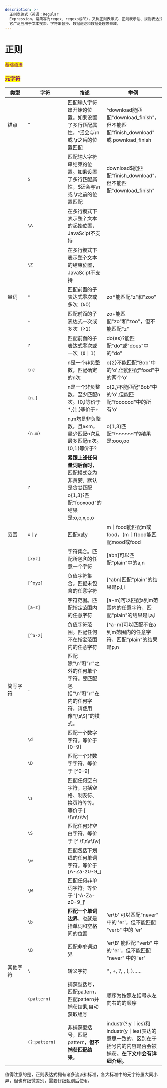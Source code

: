 ```yaml
---
description: >-
  正则表达式（英语：Regular
  Expression，常简写为regex、regexp或RE），又称正则表示式、正则表示法、规则表达式、常规表示法，是用来匹配和处理文本的一种特殊字符串模式。正则表达式主要由普通字符和特殊元字符组成，用于描述复杂的搜索模式。
  它广泛应用于文本搜索、字符串替换、数据验证和数据处理等领域。
---
```


# 正则

<mark style="color:purple;">基础语法</mark>

### <mark style="color:purple;">元字符</mark>

<table><thead><tr><th width="117">类型</th><th width="159">字符</th><th>描述</th><th>举例</th></tr></thead><tbody><tr><td>锚点</td><td><code>^</code></td><td>匹配输入字符串开始的位置。如果设置了多行匹配属性，^还会与\n 或 \r之后的位置匹配</td><td>^download能匹配"download_finish"，但不能匹配"finish_download" 或 pownload_finish</td></tr><tr><td></td><td><code>$</code></td><td>匹配输入字符串结束的位置。如果设置了多行匹配属性，$还会与\n 或 \r之前的位置匹配</td><td>download$能匹配"finish_download"，但不能匹配"download_finish"</td></tr><tr><td></td><td><code>\A</code></td><td>在多行模式下表示整个文本的起始位置，JavaScipt不支持</td><td></td></tr><tr><td></td><td><code>\Z</code></td><td>在多行模式下表示整个文本的结束位置，JavaScipt不支持</td><td></td></tr><tr><td>量词</td><td><code>*</code></td><td>匹配前面的子表达式零次或多次（≥0）</td><td>zo*能匹配"z"和"zoo"</td></tr><tr><td></td><td><code>+</code></td><td>匹配前面的子表达式一次或多次（≥1）</td><td>zo+能匹配"zo"和"zoo"，但不能匹配"z"</td></tr><tr><td></td><td><code>?</code></td><td>匹配前面的子表达式零次或一次（0｜1）</td><td>do(es)?能匹配"do"或"does"中的"do"</td></tr><tr><td></td><td><code>{n}</code></td><td>n是一个非负整数，匹配确定的n次</td><td>o{2}不能匹配"Bob"中的'o',但能匹配"food"中的两个'o'</td></tr><tr><td></td><td><code>{n,}</code></td><td>n是一个非负整数，至少匹配n次。{0,}等价于*,{1,}等价于+</td><td>o{2,}不能匹配"Bob"中的'o',但能匹配"foooood"中的所有'o'</td></tr><tr><td></td><td><code>{n,m}</code></td><td>n,m均是非负整数，且n≤m，最少匹配n次且最多匹配m次。{0,1}等价于?</td><td>o{1,3}匹配"foooood"的结果是:ooo,oo</td></tr><tr><td></td><td><code>?</code></td><td><strong>紧跟上述任何量词后面时</strong>，匹配模式变为非贪婪。默认是贪婪匹配 o{1,3}?匹配"foooood"的结果是:o,o,o,o,o</td><td></td></tr><tr><td>范围</td><td><code>x｜y</code></td><td>匹配x或y</td><td>m｜food能匹配m或food，(m｜f)ood能匹配mood或food</td></tr><tr><td></td><td><code>[xyz]</code></td><td>字符集合。匹配所包含的任意一个字符</td><td>[abn]可以匹配"plain"中的a,n</td></tr><tr><td></td><td><code>[^xyz]</code></td><td>负值字符集合。匹配未包含的任意字符</td><td>[^abn]匹配"plain"的结果是p,l,i</td></tr><tr><td></td><td><code>[a-z]</code></td><td>字符范围。匹配指定范围内的任意字符</td><td>[a-m]可以匹配a到m范围内的任意字符，匹配"plain"的结果是l,a,i</td></tr><tr><td></td><td><code>[^a-z]</code></td><td>负值字符范围。匹配任何不在指定范围内的任意字符</td><td>[^a-m]可以匹配不在a到m范围内的任意字符，匹配"plain"的结果是p,n</td></tr><tr><td>简写字符</td><td><code>.</code></td><td>匹配除“\n”和"\r"之外的任何单个字符。要匹配包括“\n”和"\r"在内的任何字符，请使用像“[\s\S]”的模式。</td><td></td></tr><tr><td></td><td><code>\d</code></td><td>匹配一个数字字符。等价于 [0-9]</td><td></td></tr><tr><td></td><td><code>\D</code></td><td>匹配一个非数字字符。等价于 [^0-9]</td><td></td></tr><tr><td></td><td><code>\s</code></td><td>匹配任何空白字符，包括空格、制表符、换页符等等。等价于 [ \f\n\r\t\v]</td><td></td></tr><tr><td></td><td><code>\S</code></td><td>匹配任何非空白字符。等价于 [^ \f\n\r\t\v]</td><td></td></tr><tr><td></td><td><code>\w</code></td><td>匹配包括下划线的任何单词字符。等价于[A-Za-z0-9_]</td><td></td></tr><tr><td></td><td><code>\W</code></td><td>匹配任何非单词字符。等价于 '[^A-Za-z0-9_]'</td><td></td></tr><tr><td></td><td><code>\b</code></td><td><strong>匹配一个单词边界</strong>，也就是指单词和空格间的位置</td><td>'er\b' 可以匹配"never" 中的 'er'，但不能匹配 "verb" 中的 'er'</td></tr><tr><td></td><td><code>\B</code></td><td>匹配非单词边界</td><td>'er\B' 能匹配 "verb" 中的 'er'，但不能匹配 "never" 中的 'er'</td></tr><tr><td>其他字符</td><td><code>\</code></td><td>转义字符</td><td>*, +, ?, , (, )……</td></tr><tr><td></td><td><code>(pattern)</code></td><td>捕获型括号，匹配pattern，匹配pattern并捕获结果,自动获取组号</td><td>顺序为按照左括号从左向右的的顺序</td></tr><tr><td></td><td><code>(?:pattern)</code></td><td>非捕获型括号，匹配pattern，<strong>但不捕获匹配结果</strong>。</td><td>industr(?:y｜ies)和industr(y｜ies)表达的意思一致的，区别在于括号内的内容是否会被捕获。<strong>在下文中会有详细介绍。</strong></td></tr></tbody></table>

值得注意的是，正则表达式拥有诸多流派和标准，各大标准中的元字符虽大同小异，但也有细微差别，需要仔细甄别后使用。

